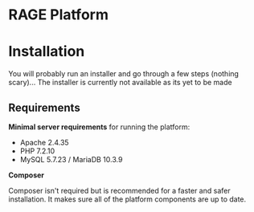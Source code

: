 # RAGE Platform

# Installation

You will probably run an installer and go through a few steps (nothing scary)... The installer is currently not available as its yet to be made

## Requirements
**Minimal server requirements** for running the platform:
 - Apache 2.4.35
 - PHP 7.2.10
 - MySQL 5.7.23 / MariaDB 10.3.9

**Composer**

Composer isn't required but is recommended for a faster and safer installation. It makes sure all of the platform components are up to date.

